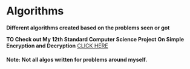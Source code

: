 # Algorithms
**Different algorithms created based on the problems seen or got**

**TO Check out My 12th Standard Computer Science Project On Simple Encryption and Decryption** [CLICK HERE](https://github.com/Iltwats/Algorithms/blob/master/Encryption%26Decryption/Simple%20Encryption.cpp)







#### Note: Not all algos written for problems around myself.
